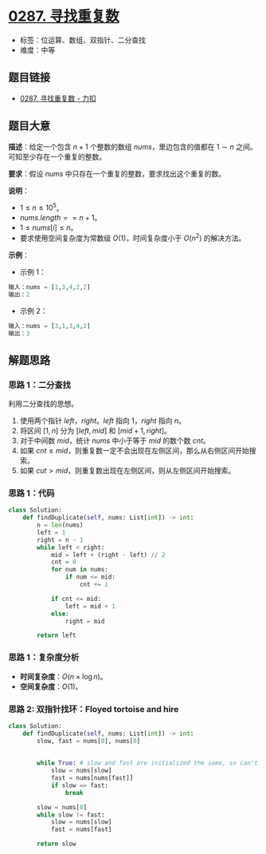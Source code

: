 # [0287. 寻找重复数](https://leetcode.cn/problems/find-the-duplicate-number/)

- 标签：位运算、数组、双指针、二分查找
- 难度：中等

## 题目链接

- [0287. 寻找重复数 - 力扣](https://leetcode.cn/problems/find-the-duplicate-number/)

## 题目大意

**描述**：给定一个包含 $n + 1$ 个整数的数组 $nums$，里边包含的值都在 $1 \sim n$ 之间。可知至少存在一个重复的整数。

**要求**：假设 $nums$ 中只存在一个重复的整数，要求找出这个重复的数。

**说明**：

- $1 \le n \le 10^5$。
- $nums.length == n + 1$。
- $1 \le nums[i] \le n$。
- 要求使用空间复杂度为常数级 $O(1)$，时间复杂度小于 $O(n^2)$ 的解决方法。

**示例**：

- 示例 1：

```python
输入：nums = [1,3,4,2,2]
输出：2
```

- 示例 2：

```python
输入：nums = [3,1,3,4,2]
输出：3
```

## 解题思路

### 思路 1：二分查找

利用二分查找的思想。

1. 使用两个指针 $left$，$right$。$left$ 指向 $1$，$right$ 指向 $n$。
2. 将区间 $[1, n]$ 分为 $[left, mid]$ 和 $[mid + 1, right]$。
3. 对于中间数 $mid$，统计 $nums$ 中小于等于 $mid$ 的数个数 $cnt$。
4. 如果 $cnt \le mid$，则重复数一定不会出现在左侧区间，那么从右侧区间开始搜索。
5. 如果 $cut > mid$，则重复数出现在左侧区间，则从左侧区间开始搜索。

### 思路 1：代码

```python
class Solution:
    def findDuplicate(self, nums: List[int]) -> int:
        n = len(nums)
        left = 1
        right = n - 1
        while left < right:
            mid = left + (right - left) // 2
            cnt = 0
            for num in nums:
                if num <= mid:
                    cnt += 1

            if cnt <= mid:
                left = mid + 1
            else:
                right = mid

        return left
```

### 思路 1：复杂度分析

- **时间复杂度**：$O(n \times \log n)$。
- **空间复杂度**：$O(1)$。

### 思路 2: 双指针找环：Floyed tortoise and hire
```python
class Solution:
    def findDuplicate(self, nums: List[int]) -> int:
        slow, fast = nums[0], nums[0]
        
        
        while True: # slow and fast are initialized the same, so can't use slow != fast
            slow = nums[slow]
            fast = nums[nums[fast]]
            if slow == fast:
                break

        slow = nums[0]
        while slow != fast:
            slow = nums[slow]
            fast = nums[fast]

        return slow

```
